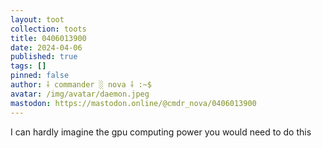 ```yaml
---
layout: toot
collection: toots
title: 0406013900
date: 2024-04-06
published: true
tags: []
pinned: false
author: ⸸ commander ░ nova ⸸ :~$
avatar: /img/avatar/daemon.jpeg
mastodon: https://mastodon.online/@cmdr_nova/0406013900
---
```


I can hardly imagine the gpu computing power you would need to do this
